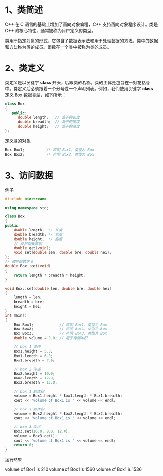 # 1、类简述

C++ 在 C 语言的基础上增加了面向对象编程，C++ 支持面向对象程序设计。类是 C++ 的核心特性，通常被称为用户定义的类型。

类用于指定对象的形式，它包含了数据表示法和用于处理数据的方法。类中的数据和方法称为类的成员。函数在一个类中被称为类的成员。

# 2、类定义

类定义是以关键字 **class** 开头，后跟类的名称。类的主体是包含在一对花括号中。类定义后必须跟着一个分号或一个声明列表。例如，我们使用关键字 **class** 定义 Box 数据类型，如下所示：

``` cpp
class Box
{
   public:
      double length;   // 盒子的长度
      double breadth;  // 盒子的宽度
      double height;   // 盒子的高度
};
```

定义类的对象

``` cpp
Box Box1;          // 声明 Box1，类型为 Box
Box Box2;          // 声明 Box2，类型为 Box
```

# 3、访问数据

例子

``` cpp
#include <iostream>

using namespace std;

class Box
{
public:
    double length;  // 长度
    double breadth; // 宽度
    double height;  // 高度
    // 成员函数声明
    double get(void);
    void set(double len, double bre, double hei);
};
// 成员函数定义
double Box::get(void)
{
    return length * breadth * height;
}

void Box::set(double len, double bre, double hei)
{
    length = len;
    breadth = bre;
    height = hei;
}
int main()
{
    Box Box1;            // 声明 Box1，类型为 Box
    Box Box2;            // 声明 Box2，类型为 Box
    Box Box3;            // 声明 Box3，类型为 Box
    double volume = 0.0; // 用于存储体积

    // box 1 详述
    Box1.height = 5.0;
    Box1.length = 6.0;
    Box1.breadth = 7.0;

    // box 2 详述
    Box2.height = 10.0;
    Box2.length = 12.0;
    Box2.breadth = 13.0;

    // box 1 的体积
    volume = Box1.height * Box1.length * Box1.breadth;
    cout << "volume of Box1 is " << volume << endl;

    // box 2 的体积
    volume = Box2.height * Box2.length * Box2.breadth;
    cout << "volume of Box1 is " << volume << endl;

    // box 3 详述
    Box3.set(16.0, 8.0, 12.0);
    volume = Box3.get();
    cout << "volume of Box1 is " << volume << endl;
    return 0;
}
```

运行结果

volume of Box1 is 210
volume of Box1 is 1560
volume of Box1 is 1536
